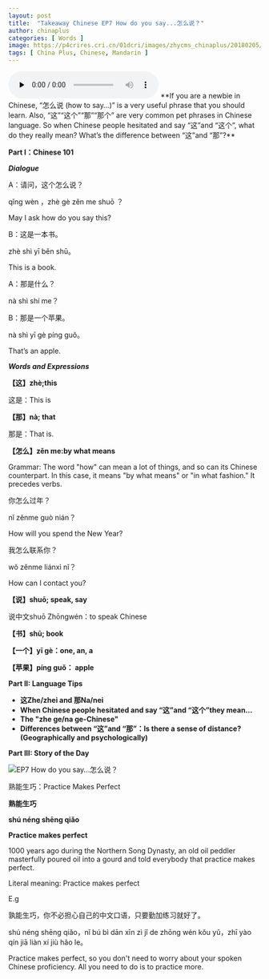 ```yaml
---
layout: post
title:  "Takeaway Chinese EP7 How do you say...怎么说？"
author: chinaplus
categories: [ Words ]
image: https://p4crires.cri.cn/01dcri/images/zhycms_chinaplus/20180205/ac582c6e-19d2-4896-b6e0-54670a74aa15.jpg?x-oss-process=image/resize,w_649
tags: [ China Plus, Chinese, Mandarin ]
---
```

<audio id="audio" controls="" preload="none">
  <source id="mp3" src="https://chinaplus.cri.cn/media/2017/41ee6c04-93db-87d1-aa7b-0837c0893320.mp3">
</audio>
**If you are a newbie in Chinese, “怎么说 (how to say…)” is a very useful phrase that you should learn. Also, “这”“这个”“那”“那个” are very common pet phrases in Chinese language. So when Chinese people hesitated and say “这”and “这个”, what do they really mean? What’s the difference between “这”and “那”?**

**Part I：Chinese 101**

***Dialogue***

A：请问，这个怎么说？

qǐng wèn ，zhè gè zěn me shuō ？

May I ask how do you say this?

B：这是一本书。

zhè shì yī běn shū。

This is a book.

A：那是什么？

nà shì shí me？

B：那是一个苹果。

nà shì yī gè píng guǒ。

That’s an apple.

***Words and Expressions***

**【这】zhè;this**

这是：This is

**【那】nà; that**

那是：That is.

**【怎么】zěn me:by what means**

Grammar: The word "how" can mean a lot of things, and so can its Chinese counterpart. In this case, it means "by what means" or "in what fashion." It precedes verbs.

你怎么过年？

nǐ zěnme guò nián？

How will you spend the New Year?

我怎么联系你？

wǒ zěnme liánxì nǐ？

How can I contact you?

**【说】shuō; speak, say**

说中文shuō Zhōngwén：to speak Chinese 

**【书】shū; book**

**【一个】yī gè：one, an, a**

**【苹果】píng guǒ： apple**

**Part II: Language Tips**

-   **这Zhe/zhei and 那Na/nei**
-   **When Chinese people hesitated and say “这”and “这个”they mean...**
-   **The "zhe ge/na ge-Chinese"**
-   **Differences between “这”and “那”：Is there a sense of distance? (Geographically and psychologically)**

**Part III: Story of the Day**

  


![EP7 How do you say...怎么说？](https://p3-juejin.byteimg.com/tos-cn-i-k3u1fbpfcp/cd49f510171f46fcb24960b559218615~tplv-k3u1fbpfcp-zoom-1.image)

熟能生巧：Practice Makes Perfect

**熟能生巧**

**shú néng shēng qiǎo**

**Practice makes perfect**

1000 years ago during the Northern Song Dynasty, an old oil peddler masterfully poured oil into a gourd and told everybody that practice makes perfect.  


Literal meaning: Practice makes perfect

E.g

孰能生巧，你不必担心自己的中文口语，只要勤加练习就好了。

shú néng shēng qiǎo，nǐ bú bì dān xīn zì jǐ de zhōng wén kǒu yǔ，zhī yào qín jiā liàn xí jiù hǎo le。

Practice makes perfect, so you don't need to worry about your spoken Chinese proficiency. All you need to do is to practice more.